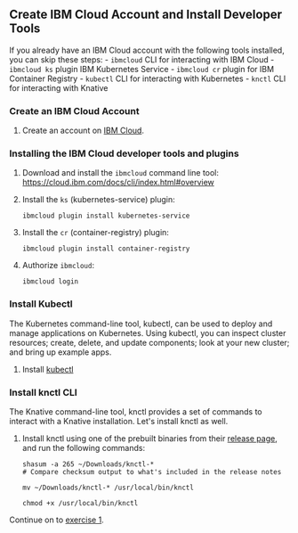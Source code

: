 ## Create IBM Cloud Account and Install Developer Tools

If you already have an IBM Cloud account with the following tools installed, you can skip these steps:
    - `ibmcloud` CLI for interacting with IBM Cloud
    - `ibmcloud ks` plugin IBM Kubernetes Service
    - `ibmcloud cr` plugin for IBM Container Registry
    - `kubectl` CLI for interacting with Kubernetes
    - `knctl` CLI for interacting with Knative

### Create an IBM Cloud Account
1. Create an account on [IBM Cloud](https://cloud.ibm.com/registration).

### Installing the IBM Cloud developer tools and plugins

1. Download and install the `ibmcloud` command line tool:
    https://cloud.ibm.com/docs/cli/index.html#overview

1. Install the `ks` (kubernetes-service) plugin:

    ```
    ibmcloud plugin install kubernetes-service
    ```
1. Install the `cr` (container-registry) plugin:

    ```
    ibmcloud plugin install container-registry
    ```
1. Authorize `ibmcloud`:

    ```
    ibmcloud login
    ```

### Install Kubectl
The Kubernetes command-line tool, kubectl, can be used to deploy and manage applications on Kubernetes. Using kubectl, you can inspect cluster resources; create, delete, and update components; look at your new cluster; and bring up example apps.

1. Install [kubectl](https://kubernetes.io/docs/tasks/tools/install-kubectl/#install-kubectl)

### Install knctl CLI
The Knative command-line tool, knctl provides a set of commands to interact with a Knative installation. Let's install knctl as well.

1. Install knctl using one of the prebuilt binaries from their [release page](https://github.com/cppforlife/knctl/releases), and run the following commands:

    ```
    shasum -a 265 ~/Downloads/knctl-*
    # Compare checksum output to what's included in the release notes

    mv ~/Downloads/knctl-* /usr/local/bin/knctl

    chmod +x /usr/local/bin/knctl
    ```

Continue on to [exercise 1](../exercise-1/README.md).